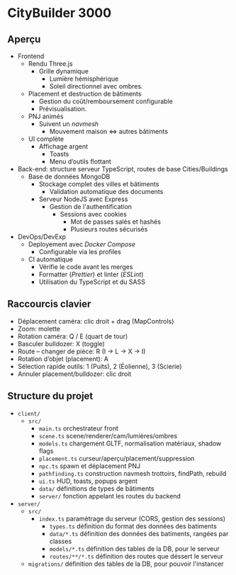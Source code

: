 # CityBuilder 3000

## Aperçu

- Frontend
	- Rendu Three.js
	  - Grille dynamique
		- Lumière hémisphérique
		- Soleil directionnel avec ombres.
	- Placement et destruction de bâtiments
	  - Gestion du coût/remboursement configurable
	  - Prévisualisation.
	- PNJ animés
	  - Suivent un *navmesh*
		- Mouvement maison <=> autres bâtiments
	- UI complète
	  - Affichage argent
		- Toasts
		- Menu d’outils flottant
- Back-end: structure serveur TypeScript, routes de base Cities/Buildings
  - Base de données MongoDB
	  - Stockage complet des villes et bâtiments
		- Validation automatique des documents
	- Serveur NodeJS avec Express
	  - Gestion de l'authentification
		  - Sessions avec cookies
			- Mot de passes salés et hashés
			- Plusieurs routes sécurisés
- DevOps/DevExp
  - Deployement avec *Docker Compose*
	  - Configurable via les profiles
  - CI automatique
	  - Vérifie le code avant les merges
	- Formatter (*Prettier*) et linter (*ESLint*)
	- Utilisation du TypeScript et du SASS


## Raccourcis clavier 

- Déplacement caméra: clic droit + drag (MapControls)
- Zoom: molette
- Rotation caméra: Q / E (quart de tour)
- Basculer bulldozer: X (toggle)
- Route – changer de pièce: R (I → L → X → I)
- Rotation d’objet (placement): A
- Sélection rapide outils: 1 (Puits), 2 (Éolienne), 3 (Scierie)
- Annuler placement/bulldozer: clic droit

## Structure du projet

- `client/`
	- `src/`
		- `main.ts`
		  orchestrateur front
		- `scene.ts`
		  scene/renderer/cam/lumières/ombres
		- `models.ts`
		  chargement GLTF, normalisation matériaux, shadow flags
		- `placement.ts`
		  curseur/aperçu/placement/suppression
		- `npc.ts`
		  spawn et déplacement PNJ
		- `pathfinding.ts`
		  construction navmesh trottoirs, findPath, rebuild
		- `ui.ts`
		  HUD, toasts, popups argent
		- `data/`
		  définitions de types de bâtiments
		- `server/`
		  fonction appelant les routes du backend
- `server/`
	- `src/`
	  - `index.ts`
	 		paramètrage du serveur (CORS, gestion des sessions)
		- `types.ts`
		  définition du format des données des batiments
		- `data/*.ts`
			définition des données des batiments, rangées par classes
		- `models/*.ts`
			définition des tables de la DB, pour le serveur
		- `routes/**/*.ts`
		  définition des routes que déssert le serveur
 	- `migrations/`
	   définition des tables de la DB, pour pouvoir l'instancer

